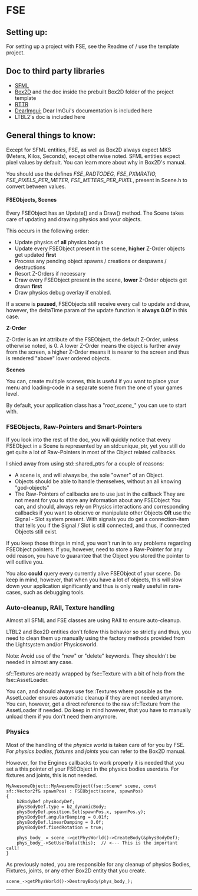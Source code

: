 # FSE

## Setting up:

For setting up a project with FSE, see the Readme of / use the template project.

## Doc to third party libraries

- [SFML](http://www.sfml-dev.org/tutorials/2.4/)
- [Box2D](http://box2d.org/documentation/) and the doc inside the prebuilt Box2D folder of the project template
- [RTTR](http://www.rttr.org/doc/master/tutorial_page.html)
- [DearImgui:](https://github.com/ocornut/imgui) Dear ImGui's documentation is included here
- LTBL2's doc is included  here


## General things to know:

Except for SFML entities, FSE, as well as Box2D always expect MKS  (Meters, Kilos, Seconds), except otherwise noted.
SFML entities expect pixel values by default.
You can learn more about why in Box2D's manual.

You should use the defines *FSE_RADTODEG, FSE_PXMRATIO, FSE_PIXELS_PER_METER, FSE_METERS_PER_PIXEL*, present in Scene.h to convert between values.

#### FSEObjects, Scenes

Every FSEObject has an Update() and a Draw() method.
The Scene takes care of updating and drawing physics and your objects.

This occurs in the following order:
- Update physics of **all** physics bodys
- Update every FSEObject present in the scene, **higher** Z-Order objects get updated **first**
- Process any pending object spawns / creations or despawns / destructions
- Resort Z-Orders if necessary
- Draw every FSEObject present in the scene, **lower** Z-Order objects get drawn **first**
- Draw physics debug overlay if enabled.

If a scene is **paused**, FSEObjects still receive every call to update and draw, however, the deltaTime param of the update function is **always 0.0f** in this case.

**Z-Order**

Z-Order is an int attribute of the FSEObject, the default Z-Order, unless otherwise noted, is 0.
A lower Z-Order means the object is further away from the screen, a higher Z-Order means it is nearer to the screen and thus is rendered "above" lower ordered objects.

**Scenes**

You can, create multiple scenes, this is useful if you want to place your menu and loading-code in a separate scene from the one of your games level.

By default, your application class has a "*root_scene_*" you can use to start with.

### FSEObjects, Raw-Pointers and Smart-Pointers

If you look into the rest of the doc, you will quickly notice that every FSEObject in a Scene is represented by an std::unique_ptr, yet you still do get quite a lot of Raw-Pointers in most of the Object related callbacks.

I shied away from using std::shared_ptrs for a couple of reasons:
- A scene is, and will always be, the sole "owner" of an Object.
- Objects should be able to handle themselves, without an all knowing "god-objects"
- The Raw-Pointers of callbacks are to use just in the callback
  They are not meant for you to store any information about any FSEObject
  You can, and should, always rely on Physics interactions and corresponding callbacks if you want to observe or manipulate other Objects 
  **OR** use the Signal - Slot system present.
  With signals you do get a connection-item that tells you if the Signal / Slot is still connected, and thus, if connected Objects still exist.

If you keep those things in mind, you won't run in to any problems regarding FSEObject pointers.
If you, however, need to store a Raw-Pointer for any odd reason, you have to guarantee that the Object you stored the pointer to will outlive you.

You also **could** query every currently alive FSEObject of your scene.
Do keep in mind, however, that when you have a lot of objects, this will slow down your application significantly and thus is only really useful in rare-cases, such as debugging tools.

### Auto-cleanup, RAII, Texture handling

Almost all SFML and FSE classes are using RAII to ensure auto-cleanup.

LTBL2 and Box2D entities don't follow this behavior so strictly and thus, you need to clean them up manually using the factory methods provided from the Lightsystem and/or Physicsworld.

Note: Avoid use of the "new" or "delete" keywords. They shouldn't be needed in almost any case.

sf::Textures are neatly wrapped by fse::Texture with a bit of help from the fse::AssetLoader.

You can, and should always use fse::Textures where possible as the AssetLoader ensures automatic cleanup if they are not needed anymore.
You can, however, get a direct reference to the raw sf::Texture from the AssetLoader if needed. Do keep in mind however, that you have to manually unload them if you don't need them anymore.

### Physics

Most of the handling of the *physics world* is taken care of for you by FSE.
For *physics bodies*, *fixtures* and *joints* you can refer to the Box2D manual.

However, for the Engines callbacks to work properly it is needed that you set a this pointer of your FSEObject in the physics bodies userdata.
For fixtures and joints, this is not needed.
```
MyAwesomeObject::MyAwesomeObject(fse::Scene* scene, const sf::Vector2f& spawnPos) : FSEObject(scene, spawnPos)
{
    b2BodyDef physBodyDef;
    physBodyDef.type = b2_dynamicBody;
    physBodyDef.position.Set(spawnPos.x, spawnPos.y);
    physBodyDef.angularDamping = 0.01f;
    physBodyDef.linearDamping = 0.0f;
    physBodyDef.fixedRotation = true;

    phys_body_ = scene_->getPhysWorld()->CreateBody(&physBodyDef);
    phys_body_->SetUserData(this);  // <--- This is the important call!
}
```

As previously noted, you are responsible for any cleanup of physics Bodies, Fixtures, joints, or any other Box2D entity that you create.
```
scene_->getPhysWorld()->DestroyBody(phys_body_);
```




---


